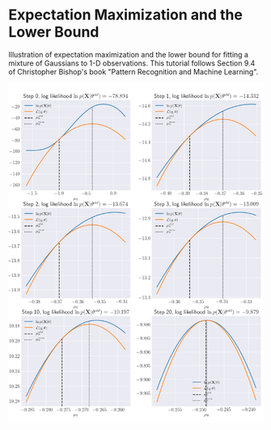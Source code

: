# Expectation Maximization and the Lower Bound

Illustration of expectation maximization and the lower bound for fitting a mixture of Gaussians to 1-D observations.
This tutorial follows Section 9.4 of Christopher Bishop's book "Pattern Recognition and Machine Learning".

![Log likelihood and lower bound](example.png)
